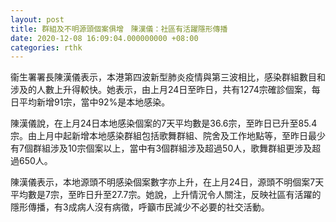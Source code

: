 ```yaml
---
layout: post
title: 群組及不明源頭個案俱增　陳漢儀：社區有活躍隱形傳播
date: 2020-12-08 16:09:04.000000000 +08:00
categories: rthk
---
```


衞生署署長陳漢儀表示，本港第四波新型肺炎疫情與第三波相比，感染群組數目和涉及的人數上升得較快。她表示，由上月24日至昨日，共有1274宗確診個案，每日平均新增91宗，當中92%是本地感染。

陳漢儀說，在上月24日本地感染個案的7天平均數是36.6宗，至昨日已升至85.4宗。由上月中起新增本地感染群組包括歌舞群組、院舍及工作地點等，至昨日最少有7個群組涉及10宗個案以上，當中有3個群組涉及超過50人，歌舞群組更涉及超過650人。

陳漢儀表示，本地源頭不明感染個案數字亦上升，在上月24日，源頭不明個案7天平均數是7宗，至昨日升至27.7宗。她說，上升情況令人關注，反映社區有活躍的隱形傳播，有3成病人沒有病徵，呼籲市民減少不必要的社交活動。
